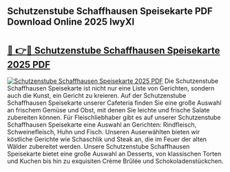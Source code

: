 ## Schutzenstube Schaffhausen Speisekarte PDF Download Online 2025 lwyXl

# <h2><a href="http://gca2g2.nevu.top/?p=Schutzenstube+Schaffhausen+Speisekarte">🔗 👉🔴 Schutzenstube Schaffhausen Speisekarte 2025 PDF</a></h2>

[![Schutzenstube Schaffhausen Speisekarte 2025 PDF](https://i.imgur.com/dBaPXMq.png)](http://gca2g2.nevu.top/?p=Schutzenstube+Schaffhausen+Speisekarte)
Die Schutzenstube Schaffhausen Speisekarte ist nicht nur eine Liste von Gerichten, sondern auch die Kunst, ein Gericht zu kreieren. Auf der Schutzenstube Schaffhausen Speisekarte unserer Cafeteria finden Sie eine große Auswahl an frischem Gemüse und Obst, mit denen Sie leichte und frische Salate zubereiten können. Für Fleischliebhaber gibt es auf unserer Schutzenstube Schaffhausen Speisekarte eine Auswahl an Gerichten: Rindfleisch, Schweinefleisch, Huhn und Fisch. Unseren Auserwählten bieten wir köstliche Gerichte wie Schaschlik und Steak an, die im Feuer der alten Wälder zubereitet werden. Unsere Schutzenstube Schaffhausen Speisekarte bietet eine große Auswahl an Desserts, von klassischen Torten und Kuchen bis hin zu exquisiten Crème Brûlée und Schokoladenstückchen.
